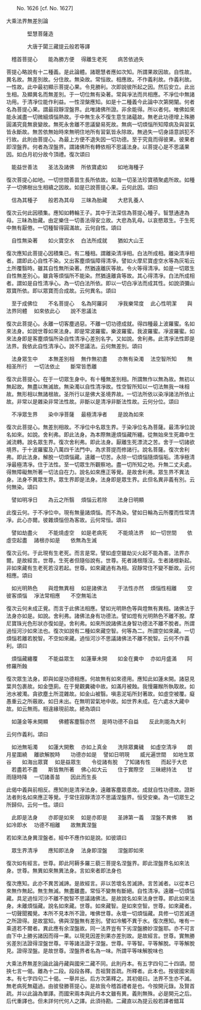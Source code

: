 ﻿　　No. 1626 [cf. No. 1627]

大乘法界無差別論

　　　　堅慧菩薩造


　　　　大唐于闐三藏提云般若等譯


　稽首菩提心　　能為勝方便
　得離生老死　　病苦依過失　

菩提心略說有十二種義。是此論體。諸聰慧者應如次知。所謂果故因故。自性故。異名故。無差別故。分住故。無染故。常恒故。相應故。不作義利故。作義利故。一性故。此中最初顯示菩提心果。令見勝利。次即說彼所起之因。然后安立。此出生相。及顯異名而無差別。于一切位無有染著。常與凈法而共相應。不凈位中無諸功用。于清凈位能作利益。一性涅槃應知。如是十二種義今此論中次第開闡。何者名為菩提心果。謂最寂靜涅盤界。此唯諸佛所證。非余能得。所以者何。唯佛如來能永滅盡一切微細煩惱熱故。于中無生永不復生意生諸蘊故。無老此功德增上殊勝圓滿究竟無衰變故。無死永舍離不思議變易死故。無病一切煩惱所知障病及與習氣皆永斷故。無苦依無始時來無明住地所有習氣皆永除故。無過失一切身語意誤犯不行故。此則由菩提心。為最上方便不退失因一切功德。至于究竟而得彼果。彼果者即涅盤界。何者為涅盤界。謂諸佛所有轉依相不思議法身。以菩提心是不思議果因。如白月初分故今頂禮。復次頌曰

　能益世善法　　圣法及諸佛
　所依寶處如　　如地海種子　

復次菩提心如地。一切世間善苗生長所依故。如海一切圣法珍寶積聚處所故。如種子一切佛樹出生相續之因故。如是已說菩提心果。云何此因。頌曰

　信為其種子　　般若為其母
　三昧為胎藏　　大悲乳養人　

復次云何此因積集。應知如轉輪王子。其中于法深信為菩提心種子。智慧通達為母。三昧為胎藏。由定樂住一切善法得安立故。大悲為乳母。以哀愍眾生。于生死中無有厭倦。一切種智得圓滿故。云何自性。頌曰

　自性無染著　　如火寶空水
　白法所成就　　猶如大山王　

復次應知此菩提心因積集已。有二種相。謂離染清凈相。白法所成相。離染清凈相者。謂即此心自性不染。又出客塵煩惱障得清凈。譬如火摩尼寶虛空水等為灰垢云土所覆翳時。雖其自性無所染著。然猶遠離灰等故。令火等得清凈。如是一切眾生自性無差別心。雖貪等煩惱所不能染。然猶遠離貪等故。其心得清凈。白法所成相者。謂如是自性清凈心。為一切白法所依。即以一切白凈法而成其性。如說須彌山眾寶所依。即以眾寶而合成故。云何異名。頌曰

　至于成佛位　　不名菩提心
　名為阿羅訶　　凈我樂常度
　此心性明潔　　與法界同體
　如來依此心　　說不思議法　

復次此菩提心。永離一切客塵過惡。不離一切功德成就。得四種最上波羅蜜。名如來法身。如說世尊如來法身。即是常波羅蜜。樂波羅蜜。我波羅蜜。凈波羅蜜。如來法身即是客塵煩惱所染自性清凈心差別名字。又如說。舍利弗。此清凈法性即是法界。我依此自性清凈心。說不思議法。云何無差別。頌曰

　法身眾生中　　本無差別相
　無作無初盡　　亦無有染濁
　法空智所知　　無相圣所行
　一切法依止　　斷常皆悉離　

復次此菩提心。在于一切眾生身中。有十種無差別相。所謂無作以無為故。無初以無起故。無盡以無滅故。無染濁以自性清凈故。性空智所知以一切法無我一味相故。無形相以無諸根故。圣所行以是佛大圣境界故。一切法所依以染凈諸法所依止故。非常以是雜染非常法性故。非斷以是清凈非斷法性故。云何分位。頌曰

　不凈眾生界　　染中凈菩薩
　最極清凈者　　是說為如來　

復次此菩提心。無差別相故。不凈位中名眾生界。于染凈位名為菩薩。最清凈位說名如來。如說。舍利弗。即此法身。為本際無邊煩惱藏所纏。從無始來生死趣中生滅流轉。說名眾生界。復次舍利弗。即此法身。厭離生死漂流之苦。舍于一切諸欲境界。于十波羅蜜及八萬四千法門中。為求菩提而修諸行。說名菩薩。復次舍利弗。即此法身。解脫一切煩惱藏。遠離一切苦。永除一切煩惱隨煩惱垢。清凈極清凈最極清凈。住于法性。至一切眾生所觀察地。盡一切所知之地。升無二丈夫處。得無障礙無所著一切法自在力。說名如來應正等覺。是故舍利弗。眾生界不異法身。法身不異眾生界。眾生界即是法身。法身即是眾生界。此但名異非義有別。云何無染。頌曰

　譬如明凈日　　為云之所翳
　煩惱云若除　　法身日明顯　

此復云何。于不凈位中。現有無量諸煩惱。而不為染。譬如日輪為云所覆而性常清凈。此心亦爾。彼雜煩惱但為客故。云何常恒。頌曰

　譬如劫盡火　　不能燒虛空
　如是老病死　　不能燒法界
　如一切世間　　依虛空起盡
　諸根亦如是　　依無為生滅　

復次云何。于此現有生老死。而言是常。譬如虛空雖劫災火起不能為害。法界亦爾。是故經言。世尊。生死者但隨俗說有。世尊。死者諸根隱沒。生者諸根新起。非如來藏有生老死若沒若起。世尊。如來藏過有為相。寂靜常住不變不斷故。云何相應。頌曰

　如光明熱色　　與燈無異相
　如是諸佛法　　于法性亦然
　煩惱性相離　　空彼客煩惱
　凈法常相應　　不空無垢法　

復次云何未成正覺。而言于此佛法相應。譬如光明熱色等與燈無有異相。諸佛法于法身亦如是。如說。舍利弗。諸佛法身有功德法。譬如燈有光明熱色不離不脫。摩尼寶珠光色形狀亦復如是。舍利弗。如來所說諸佛法身智功德法不離不脫者。所謂過恒河沙如來法也。復次如說有二種如來藏空智。何等為二。所謂空如來藏。一切煩惱若離若脫智。不空如來藏。過恒河沙不思議諸佛法不離不脫智。云何不作義利。頌曰

　煩惱藏纏覆　　不能益眾生
　如蓮華未開　　如金在糞中
　亦如月盛滿　　阿修羅所蝕　

復次眾生法身。即與如是功德相應。何故無有如來德用。應知此如蓮未開。諸惡見葉共包裹故。如金墮廁。在于覺觀糞穢中故。如滿月被蝕。我慢羅睺所執取故。如池水被濁。貪欲塵土所混雜故。如金山被翳。嗔恚泥垢所封著故。如虛空被覆。癡愚重云之所蔽故。如日未出。在無明習氣地中故。如世界未成。在六處水大藏中故。如云無雨。相違緣現前故。總為頌曰

　如蓮金等未開顯　　佛體客塵翳亦然
　是時功德不自益　　反此則能為大利　

云何作義利。頌曰

　如池無垢濁　　如蓮大開敷
　亦如上真金　　洗除眾糞穢
　如虛空清凈　　朗月星圍繞
　離欲解脫時　　功德亦如是
　譬如日明現　　威光遍世間
　如地生眾谷　　如海出眾寶
　如是益眾生　　令從諸有脫
　了知諸有性　　而起于大悲
　若盡若不盡　　斯皆無所著
　佛心如大云　　住于實際空
　三昧總持法　　甘雨隨時降
　一切諸善苗　　因此而生長　

此偈中義與前相反。應知則是清凈法身。遠離客塵眾患故。成就自性功德故。證斯法者則名如來應正等覺。于常住寂靜清涼不思議涅盤界。恒受安樂。為一切眾生之所歸仰。云何一性。頌曰

　此即是法身　　亦即是如來
　如是亦即是　　圣諦第一義
　涅盤不異佛　　猶如冷即水
　功德不相離　　故無異涅盤　

若如來法身異涅盤者。經中不應作如是說。如彼頌曰

　眾生界清凈　　應知即法身
　法身即涅盤　　涅盤即如來　

復次如有經言。世尊。即此阿耨多羅三藐三菩提名涅盤界。即此涅盤界名如來法身。世尊。無異如來無異法身。言如來者即法身也

復次應知。此亦不異苦滅諦。是故經言。非以苦壞名苦滅諦。言苦滅者。以從本已來無作無起。無生無滅。無盡離盡。常恒不變無有斷絕。自性清凈。遠離一切煩惱藏。具足過恒河沙不離不脫智不思議諸佛法。是故說名如來法身世尊。即此如來法身。未離煩惱藏。說名如來藏。世尊。如來藏智。是如來空智。世尊。如來藏者。一切聲聞獨覺。本所不見本所不證。唯佛世尊。永壞一切煩惱藏。具修一切苦滅道之所證得。是故當知。佛與涅盤無有差別。譬如冷觸不異于水。復次應知。唯有一乘道若不爾者。異此應有余涅盤故。同一法界豈有下劣涅盤勝妙涅盤耶。亦不可言由下中上勝劣諸因而得一果。以現見因差別果亦差別故。是故經言。世尊。實無勝劣差別法證得涅盤世尊。平等諸法證于涅盤。世尊。平等智。平等解脫。平等解脫見。證得涅盤。是故世尊。涅盤界者名為一味。所謂平等味解脫味也

大乘法界無差別論此論丹藏與國宋二藏不同。此則丹本。有五字四句二十四頌。間挾七言一偈。離為十二段。段段各釋。吾祖賢首疏。所釋者。此本也。按彼國宋兩本。有七字四句二十偈。一舉并出。后方次第釋之。其初偈曰。法界不生亦不滅。無老病死無蘊過。由彼發勝菩提心。是故我今稽首禮者是也。今按開元錄。及賢首疏。并以此論為單譯。而國宋兩本與此丹本文雖有異。義則無殊。必是開元之后。后代重譯也。但未詳何代何人之譯。此須待勘。二藏直以為提云般若譯者錯耳
